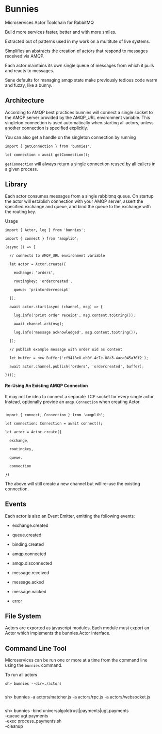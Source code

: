 # Bunnies

Microservices Actor Toolchain for RabbitMQ

Build more services faster, better and with more smiles.

Extracted out of patterns used in my work on a multitute of live systems.

Simplifies an abstracts the creation of actors that respond to messages received
via AMQP.

Each actor maintains its own single queue of messages from which it pulls and
reacts to messages.

Sane defaults for managing amqp state make previously tedious code warm and
fuzzy, like a bunny.

## Architecture

According to AMQP best practices bunnies will connect a single socket to
the AMQP server provided by the AMQP_URL environment variable. This singleton
connection is used automatically when starting all actors, unless another
connection is specified explicitly.

You can also get a handle on the singleton connection by running

```
import { getConnection } from 'bunnies';

let connection = await getConnection();

```

`getConnection` will always return a single connection reused by all callers in
a given process.


## Library

Each actor consumes messages from a single rabbitmq queue. On startup the
actor will establish connection with your AMQP server, assert the specified
exchange and queue, and bind the queue to the exchange with the routing key.

Usage

```
import { Actor, log } from 'bunnies';

import { connect } from 'amqplib';

(async () => {

  // connects to AMQP_URL environment variable

  let actor = Actor.create({

    exchange: 'orders',

    routingkey: 'ordercreated',

    queue: 'printorderreceipt'

  });

  await actor.start(async (channel, msg) => {

    log.info('print order receipt', msg.content.toString());

    await channel.ack(msg);

    log.info('message acknowledged', msg.content.toString());

  });

  // publish example message with order uid as content

  let buffer = new Buffer('cf9418e8-eb0f-4c7e-88a3-4aca045a30f2');

  await actor.channel.publish('orders', 'ordercreated', buffer);

})();

```

#### Re-Using An Existing AMQP Connection

It may not be idea to connect a separate TCP socket for every single actor.
Instead, optionally provide an `amqp.Connection` when creating Actor.

```

import { connect, Connection } from 'amqplib';

let connection: Connection = await connect();

let actor = Actor.create({
  
  exchange,

  routingkey,

  queue,

  connection

})
```

The above will still create a new channel but will re-use the existing
connection.

## Events

Each actor is also an Event Emitter, emitting the following events:

- exchange.created
- queue.created
- binding.created

- amqp.connected
- amqp.disconnected

- message.received
- message.acked
- message.nacked

- error

## File System

Actors are exported as javascript modules. Each module must export an Actor
which implements the bunnies.Actor interface.

## Command Line Tool

Microservices can be run one or more at a time from the command line using the
`bunnies` command.


To run all actors
```
sh> bunnies --dir=./actors


```
sh> bunnies -a actors/matcher.js -a actors/rpc.js -a actors/websocket.js

```

```
sh> bunnies -bind universalgoldtrust|payments|ugt.payments \
            -queue ugt.payments \
            -exec process_payments.sh \
            -cleanup
```

